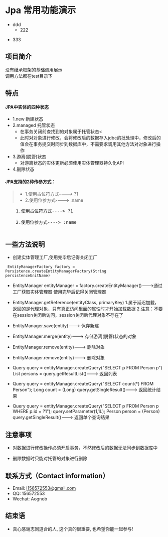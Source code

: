 # Jpa 常用功能演示
* ddd
	- 222
- 333

## 项目简介
没有继承框架的基础调用展示<br>
调用方法都在test目录下



## 特点
#### JPA中实体的四种状态
* 1.new 新建状态
* 2.managed 托管状态
	- 在事务关闭前查找到的对象属于托管状态<
	- 此时对对象进行修改，会将修改后的数据存入jdbc的批处理中，修改后的值会在事务提交时同步到数据库中，不需要求调用其他方法对对象进行操作
* 3.游离(脱管)状态
	- 对游离状态的实体更新必须使用实体管理器持久化API
* 4.删除状态

#### JPA支持的2种传参方式：
> - 1.使用占位符方式----> ?1 <br>
> - 2.使用位参方式----> :name <br>
<pre>
	1.使用占位符方式----> ?1 <br>
	2.使用位参方式----> :name <br>
</pre>


## 一些方法说明
- 创建实体管理工厂,使用完毕后记得关闭工厂

<code> EntityManagerFactory factory = Persistence.createEntityManagerFactory(String persistenceUnitName)</code>


- EntityManager entityManager = factory.createEntityManager()--->通过工厂获取实体管理器
	使用完毕后记得关闭管理器


- EntityManager.getReference(entityClass, primaryKey)
	1.属于延迟加载，返回的是代理对象，只有真正访问里面的属性时才开始加载数据
	2.注意：不要在session关闭后访问，session关闭后代理对象不存在了
	
- EntityManager.save(entity)---> 保存新建

- EntityManager.merge(entity)---> 存储游离(脱管)状态的对象

- EntityManager.remove(entity)---> 删除对象

- EntityManager.remove(entity)---> 删除对象

- Query query = entityManager.createQuery("SELECT p FROM Person p")
	List<Person> persons = query.getResultList()---> 返回列表
	
- Query query = entityManager.createQuery("SELECT count(*) FROM Person");
	Long count = (Long) query.getSingleResult()---> 返回统计结果

- Query query = entityManager.createQuery("SELECT p FROM Person p WHERE p.id = ?1");
		query.setParameter(1,1L);
		Person person = (Person) query.getSingleResult()---> 返回单个查询结果

## 注意事项

- 对数据进行修改操作必须开启事务，不然修改后的数据无法同步到数据库中

- 删除数据时只能对托管的对象进行删除	

## 联系方式（Contact information）

- Email: <l156572553@gmail.com>
- QQ: 156572553
- Wechat: Aognob

## 结束语

- 真心感谢志同道合的人, 这个真的很重要, 也希望你能一起参与!
